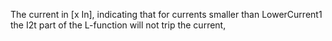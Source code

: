 ﻿The current in [x In], indicating that for currents smaller than LowerCurrent1 the I2t part of the L-function will not trip the current,